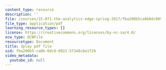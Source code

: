 ```yaml
---
content_type: resource
description: ''
file: /courses/15-071-the-analytics-edge-spring-2017/fba200b5ca0b0dc8092257340c0a1f29_L315IjxyUM.pdf
file_type: application/pdf
learning_resource_types: []
license: https://creativecommons.org/licenses/by-nc-sa/4.0/
ocw_type: OCWFile
resourcetype: Document
title: 3play pdf file
uid: fba200b5-ca0b-0dc8-0922-57340c0a1f29
video_metadata:
  youtube_id: null
---
```

